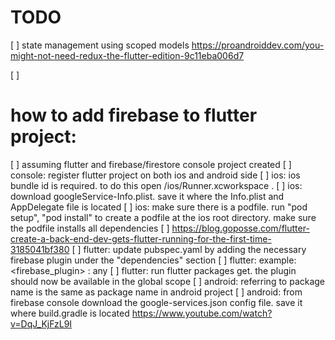 
# TODO
[ ] state management using scoped models https://proandroiddev.com/you-might-not-need-redux-the-flutter-edition-9c11eba006d7

[ ] 

# how to add firebase to flutter project:
[ ] assuming flutter and firebase/firestore console project created
[ ] console: register flutter project on both ios and android side
[ ] ios: ios bundle id is required.  to do this open <project root>/ios/Runner.xcworkspace .
[ ] ios: download googleService-Info.plist. save it where the Info.plist and AppDelegate file is located
[ ] ios: make sure there is a podfile. run "pod setup",  "pod install" to create a podfile at the ios root directory.  make sure the podfile installs all dependencies
[ ] https://blog.goposse.com/flutter-create-a-back-end-dev-gets-flutter-running-for-the-first-time-3185041bf380
[ ] flutter: update pubspec.yaml by adding the necessary firebase plugin under the "dependencies" section
[ ] flutter: example:  <firebase_plugin> : any
[ ] flutter: run flutter packages get. the plugin should now be available in the global scope
[ ] android: referring to package name is the same as package name in android project
[ ] android: from firebase console download the google-services.json config file. save it where build.gradle is located
https://www.youtube.com/watch?v=DqJ_KjFzL9I